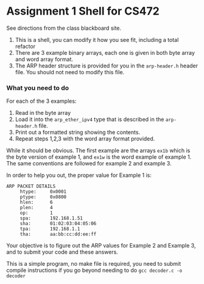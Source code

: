 # Assignment 1 Shell for CS472

See directions from the class blackboard site.

1. This is a shell, you can modify it how you see fit, including a total refactor
2. There are 3 example binary arrays, each one is given in both byte array and word array format. 
3. The ARP header structure is provided for you in the `arp-header.h` header file.  You should not need to modify this file.

### What you need to do

For each of the 3 examples:

1. Read in the byte array
2. Load it into the `arp_ether_ipv4` type that is described in the `arp-header.h` file.
3. Print out a formatted string showing the contents.
4. Repeat steps 1,2,3 with the word array format provided.

While it should be obvious. The first example are the arrays `ex1b` which is the byte version of example 1, and `ex1w` is the word example of example 1.  The same conventions are followed for example 2 and example 3.

In order to help you out, the proper value for Example 1 is:

```
ARP PACKET DETAILS 
     htype:     0x0001 
     ptype:     0x0800 
     hlen:      6  
     plen:      4 
     op:        1 
     spa:       192.168.1.51 
     sha:       01:02:03:04:05:06 
     tpa:       192.168.1.1 
     tha:       aa:bb:cc:dd:ee:ff 
```

Your objective is to figure out the ARP values for Example 2 and Example 3, and to submit your code and these answers. 

This is a simple program, no make file is required, you need to submit compile instructions if you go beyond needing to do `gcc decoder.c -o decoder`
